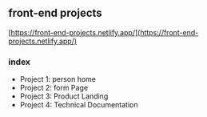 ## front-end projects

[https://front-end-projects.netlify.app/](https://front-end-projects.netlify.app/)

### index

- Project 1: person home 
- Project 2: form Page
- Project 3: Product Landing
- Project 4: Technical Documentation

